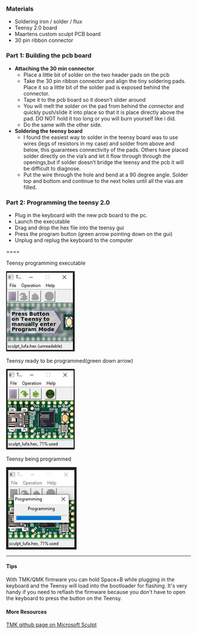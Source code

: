 

### Materials
* Soldering iron / solder / flux
* Teensy 2.0 board
* Maartens custom sculpt PCB board
* 30 pin ribbon connector

### Part 1: Building the pcb board
* **Attaching the 30 min connector**
  * Place a little bit of solder on the two header pads on the pcb
  * Take the 30 pin ribbon connector and align the tiny soldering pads. Place it so a little bit of the solder pad is exposed behind the connector. 
  * Tape it to the pcb board so it doesn’t slider around
  * You will melt the solder on the pad from behind the connector and quickly push/slide it into place so that it is place directly above the pad. DO NOT hold it too long or you will burn yourself like i did.
  * Do the same with the other side.
* **Soldering the teensy board**
  * I found the easiest way to solder in the teensy board was to use wires (legs of resistors in my case) and solder from above and below, this guarantees connectivity of the pads. Others have placed solder directly on the via’s and let it flow through through the openings,but if solder doesn’t bridge the teensy and the pcb it will be difficult to diagnose. 
  * Put the wire through the hole and bend at a 90 degree angle. Solder top and bottom and continue to the next holes until all the vias are filled.

### Part 2: Programming the teensy 2.0

* Plug in the keyboard with the new pcb board to the pc.
* Launch the executable
* Drag and drop the hex file into the teensy gui
* Press the program button (green arrow pointing down on the gui)
* Unplug and replug the keyboard to the computer 

====

Teensy programming executable

![teensy gui](resources/gui.jpg)

Teensy ready to be programmed(green down arrow)

![teensy ready to program](resources/ready_to_program.jpg)

Teensy being programmed

![teensy being programmed](resources/programming.jpg)



---
#### Tips 
With TMK/QMK firmware you can hold Space+B while plugging in the keyboard and the Teensy will load into the bootloader for flashing. It's very handy if you need to reflash the firmware because you don't have to open the keyboard to press the button on the Teensy.

#### More Resources

[TMK github page on Microsoft Sculpt](https://github.com/blttll/tmk_keyboard/tree/master/keyboard/sculpt)
